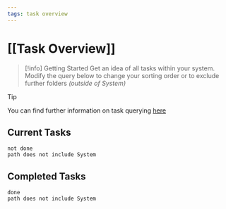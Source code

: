 ```yaml
---
tags: task overview
---
```


# [[Task Overview]]

> [!info] Getting Started
> Get an idea of all tasks within your system. Modify the query below to change your sorting order or to exclude further folders *(outside of System)*

>[!tip]
> You can find further information on task querying [here](https://obsidian-tasks-group.github.io/obsidian-tasks/queries/)

## Current Tasks

```tasks
not done
path does not include System
```

## Completed Tasks

```tasks
done
path does not include System
```
